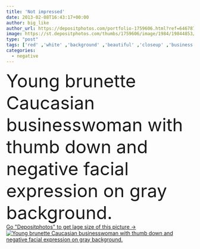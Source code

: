```yaml
---
title: 'Not impressed'
date: 2013-02-08T16:43:17+00:00
author: big_like
author_url: https://depositphotos.com/portfolio-1759606.html?ref=64678756
image: https://st.depositphotos.com/thumbs/1759606/image/1984/19844853/api_thumb_450.jpg?forcejpeg=true
type: "post"
tags: ['red' ,'white' ,'background' ,'beautiful' ,'closeup' ,'business' ,'person' ,'sign' ,'young' ,'people' ,'women' ,'caucasian' ,'natural' ,'face' ,'brunette' ,'square' ,'hand' ,'gray' ,'symbol' ,'emotion' ,'expression' ,'concept' ,'impressive' ,'woman' ,'finger' ,'thumb' ,'work' ,'job' ,'down' ,'negative' ,'angry' ,'bad' ,'lips' ,'sad' ,'upset' ,'failure' ,'gesture' ,'signal' ,'businesswoman' ,'not' ,'wrong' ,'fail' ,'unhappy' ,'rejection' ,'Impression' ,'disapproval' ,'dislike' ,'impressed' ,'mulher' ,'Triste' ]
categories: 
  - negative
---
```

<div aling="center">
            <font size="60"> Young brunette Caucasian businesswoman with thumb down and negative facial expression on gray background.</font>   
</div>
<div>
    <a href='https://st.depositphotos.com/thumbs/1759606/image/1984/19844853/api_thumb_450.jpg?forcejpeg=true?ref=64678756' target=_blank > Go "Depositphotos" to get lage size of this picture ->
        <img href='https://st.depositphotos.com/thumbs/1759606/image/1984/19844853/api_thumb_450.jpg?forcejpeg=true?ref=64678756' src='https://st.depositphotos.com/1759606/1984/i/950/depositphotos_19844853-stock-photo-not-impressed.jpg?forcejpeg=true' alt='Young brunette Caucasian businesswoman with thumb down and negative facial expression on gray background.' >
    </a>
</div>
